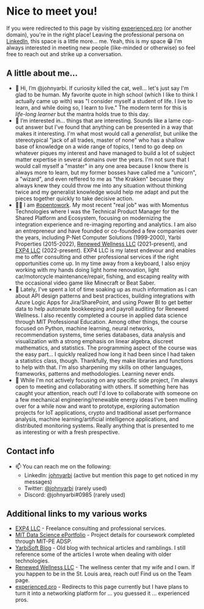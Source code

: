 # Nice to meet you!
If you were redirected to this page by visiting [experienced.pro](http://experienced.pro) (or another domain), you're in the right place!  Leaving the professional persona on [LinkedIn](https://linkedin.com/in/johnyarbi), this space is a little more... me.  Yeah, this is my space 😁  I'm always interested in meeting new people (like-minded or otherwise) so feel free to reach out and strike up a conversation.

## A little about me...
- 👋 Hi, I’m @johnyarbi.  If curiosity killed the cat, well... let's just say I'm glad to be human.  My favorite quote in high school (which I like to think I actually came up with) was "I consider myself a student of life.  I live to learn, and while doing so, I learn to live."  The modern term for this is _life-long learner_ but the mantra holds true to this day.
- 👀 I’m interested in... things that are interesting.  Sounds like a lame cop-out answer but I've found that anything can be presented in a way that makes it interesting.  I'm what most would call a _generalist_, but unlike the stereotypical "jack of all trades, master of none" who has a shallow base of knowledge on a wide range of topics, I tend to go deep on whatever piques my interest and have managed to build a lot of subject matter expertise in several domains over the years.  I'm not sure that I would call myself a "master" in any one area because I know there is always more to learn, but my former bosses have called me a "unicorn", a "wizard", and even reffered to me as "the Krakken" becuase they always knew they could throw me into any situation without thinking twice and my generalist knowledge would help me adapt and put the pieces together quickly to take decisive action.
- 👨‍💼 I am [#opentowork](https://linkedin.com/in/johnyarbi).  My most recent "real job" was with Momentus Technologies where I was the Technical Product Manager for the Shared Platform and Ecosystem, focusing on modernizing the integration experience and re-imaging reporting and analytics.  I am also an entrepreneur and have founded or co-founded a few companies over the years, including P-Net Computer Solutions (1999-2000), Yarbi Properties (2015-2022), [Renewed Wellness LLC](https://renewed-wellness.com) (2021-present), and [EXP4 LLC](https://www.exp4.us) (2022-present).  EXP4 LLC is my latest endevour and enables me to offer consulting and other professional services if the right opportunities come up.  In my time away from a keyboard, I also enjoy working with my hands doing light home renovation, light car/motorcycle maintenance/repair, fishing, and escaping reality with the occasional video game like Minecraft or Beat Saber.
- 🌱 Lately, I've spent a lot of time soaking up as much information as I can about API design patterns and best practices, building integrations with Azure Logic Apps for Jira/SharePoint, and using Power BI to get better data to help automate bookkeeping and payroll auditing for Renewed Wellness.  I also recently completed a course in applied data science through MIT Professional Education.  Among other things, the course focused on Python, machine learning, neural networks, recommendation systems, time series databases, data analysis and visualization with a strong emphasis on linear algebra, discreet mathematics, and statistics.  The programming aspect of the course was the easy part... I quickly realized how long it had been since I had taken a statistics class, though.  Thankfully, they make libraries and functions to help with that.  I'm also sharpening my skills on other languages, frameworks, patterns and methodologies.  Learning never ends.
- 🤝 While I'm not actively focusing on any specific side project, I'm always open to meeting and collaborating with others.  If something here has caught your attention, reach out!  I'd love to collaborate with someone on a few mechanical engineering/renewable energy ideas I've been mulling over for a while now and want to prototype, exploring automation projects for IoT applications, crypto and traditional asset performance analysis, machine learning/artificial intelligence applications, and distributed monitoring systems.  Really anything that is presented to me as interesting or with a fresh prespective.

## Contact info
- 📫 You can reach me on the following:
  - LinkedIn: [johnyarbi](https://linkedin.com/in/johnyarbi) (active but mention this page to get noticed in my messages)
  - Twitter:  [@johnyarbi](https://twitter.com/johnyarbi) (rarely used)
  - Discord:  @johnyarbi#0985 (rarely used)

## Additional links to my various works
  - [EXP4 LLC](http://exp4.us) - Freelance consulting and professional services.
  - [MIT Data Science ePortfolio](https://eportfolio.mygreatlearning.com/john-yarborough) - Project details for coursework completed through MIT-PE ADSP.
  - [YarbiSoft Blog](http://www.yarbisoft.com) - Old blog with technical articles and ramblings.  I still reference some of the articles I wrote when dealing with older technologies.
  - [Renewed Wellness LLC](https://renewed-wellness.com) - The wellness center that my wife and I own.  If you happen to be in the St. Louis area, reach out!  Find us on the Team page.
  - [experienced.pro](http://experienced.pro) - Redirects to this page currently but I have plans to turn it into a networking platform for ... you guessed it ... experienced pros.

<!---
johnyarbi/johnyarbi is a ✨ special ✨ repository because its `README.md` (this file) appears on your GitHub profile.
You can click the Preview link to take a look at your changes.
--->
